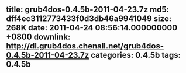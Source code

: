 title: grub4dos-0.4.5b-2011-04-23.7z
md5: dff4ec3112773433f0d3db46a9941049
size: 268K
date: 2011-04-24 08:56:14.000000000 +0800
downlink: http://dl.grub4dos.chenall.net/grub4dos-0.4.5b-2011-04-23.7z
categories: 0.4.5b
tags: 0.4.5b
---

